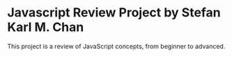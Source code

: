 # Javascript Review Project by Stefan Karl M. Chan  
This project is a review of JavaScript concepts, from beginner to advanced.